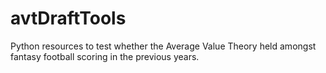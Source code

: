 # avtDraftTools

Python resources to test whether the Average Value Theory held amongst fantasy football scoring in the previous years.
